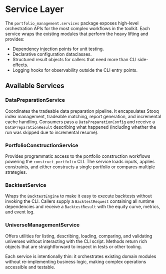 # Service Layer

The `portfolio_management.services` package exposes high-level orchestration APIs
for the most complex workflows in the toolkit. Each service wraps the existing
modules that perform the heavy lifting and provides:

- Dependency injection points for unit testing.
- Declarative configuration dataclasses.
- Structured result objects for callers that need more than CLI side-effects.
- Logging hooks for observability outside the CLI entry points.

## Available Services

### DataPreparationService
Coordinates the tradeable data preparation pipeline. It encapsulates Stooq index
management, tradeable matching, report generation, and incremental cache
handling. Consumers pass a `DataPreparationConfig` and receive a
`DataPreparationResult` describing what happened (including whether the run was
skipped due to incremental resume).

### PortfolioConstructionService
Provides programmatic access to the portfolio construction workflows powering
the `construct_portfolio` CLI. The service loads inputs, applies constraints,
and either constructs a single portfolio or compares multiple strategies.

### BacktestService
Wraps the `BacktestEngine` to make it easy to execute backtests without invoking
the CLI. Callers supply a `BacktestRequest` containing all runtime dependencies
and receive a `BacktestResult` with the equity curve, metrics, and event log.

### UniverseManagementService
Offers utilities for listing, describing, loading, comparing, and validating
universes without interacting with the CLI script. Methods return rich objects
that are straightforward to inspect in tests or other tooling.

Each service is intentionally thin: it orchestrates existing domain modules
without re-implementing business logic, making complex operations accessible and
testable.
